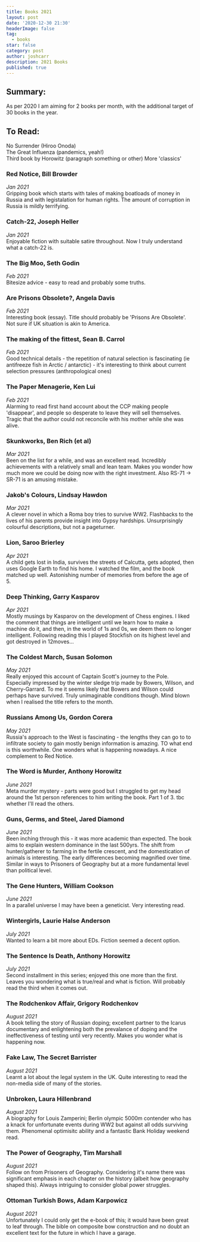```yaml
---
title: Books 2021
layout: post
date: '2020-12-30 21:30'
headerImage: false
tag:
  - books
star: false
category: post
author: joshcarr
description: 2021 Books
published: true
---
```


## Summary:

As per 2020 I am aiming for 2 books per month, with the additional target of 30 books in the year.

## To Read:
No Surrender (Hiroo Onoda)  
The Great Influenza (pandemics, yeah!)  
Third book by Horowitz (paragraph something or other)
More 'classics'

### Red Notice, Bill Browder
*Jan 2021*  
Gripping book which starts with tales of making boatloads of money in Russia and with legistalation for human rights. The amount of corruption in Russia is mildly terrifying.

### Catch-22, Joseph Heller
*Jan 2021*  
Enjoyable fiction with suitable satire throughout. Now I truly understand what a catch-22 is.

### The Big Moo, Seth Godin
*Feb 2021*  
Bitesize advice - easy to read and probably some truths.

### Are Prisons Obsolete?, Angela Davis
*Feb 2021*  
Interesting book (essay). Title should probably be 'Prisons Are Obsolete'. Not sure if UK situation is akin to America.

### The making of the fittest, Sean B. Carrol
*Feb 2021*  
Good technical details - the repetition of natural selection is fascinating (ie antifreeze fish in Arctic / antarctic) - it's interesting to think about current selection pressures (anthropological ones)

### The Paper Menagerie, Ken Lui
*Feb 2021*  
Alarming to read first hand account about the CCP making people 'disappear', and people so desperate to leave they will sell themselves. Tragic that the author could not reconcile with his mother while she was alive. 

### Skunkworks, Ben Rich (et al)
*Mar 2021*  
Been on the list for a while, and was an excellent read. Incredibly achievements with a relatively small and lean team. Makes you wonder how much more we could be doing now with the right investment. Also RS-71 -> SR-71 is an amusing mistake.

### Jakob's Colours, Lindsay Hawdon
*Mar 2021*  
A clever novel in which a Roma boy tries to survive WW2. Flashbacks to the lives of his parents provide insight into Gypsy hardships. Unsurprisingly colourful descriptions, but not a pageturner.

### Lion, Saroo Brierley
*Apr 2021*  
A child gets lost in India, survives the streets of Calcutta, gets adopted, then uses Google Earth to find his home. I watched the film, and the book matched up well. Astonishing number of memories from before the age of 5.

### Deep Thinking, Garry Kasparov
*Apr 2021*  
Mostly musings by Kasparov on the development of Chess engines. I liked the comment that things are intelligent until we learn how to make a machine do it, and then, in the world of 1s and 0s, we deem them no longer intelligent. Following reading this I played Stockfish on its highest level and got destroyed in 12moves...

### The Coldest March, Susan Solomon
*May 2021*  
Really enjoyed this account of Captain Scott's journey to the Pole. Especially impressed by the winter sledge trip made by Bowers, Wilson, and Cherry-Garrard. To me it seems likely that Bowers and Wilson could perhaps have survived. Truly unimaginable conditions though. Mind blown when I realised the title refers to the month.

### Russians Among Us, Gordon Corera
*May 2021*  
Russia's approach to the West is fascinating - the lengths they can go to to infiltrate society to gain mostly benign information is amazing. TO what end is this worthwhile. One wonders what is happening nowadays. A nice complement to Red Notice.

### The Word is Murder, Anthony Horowitz
*June 2021*  
Meta murder mystery - parts were good but I struggled to get my head around the 1st person references to him writing the book. Part 1 of 3. tbc whether I'll read the others.

### Guns, Germs, and Steel, Jared Diamond
*June 2021*  
Been inching through this - it was more academic than expected. The book aims to explain western dominance in the last 500yrs. The shift from hunter/gatherer to farming in the fertile crescent, and the domestication of animals is interesting. The early differences becoming magnified over time. Similar in ways to Prisoners of Geography but at a more fundamental level than political level.

### The Gene Hunters, William Cookson
*June 2021*  
In a parallel universe I may have been a geneticist. Very interesting read.

### Wintergirls, Laurie Halse Anderson
*July 2021*  
Wanted to learn a bit more about EDs. Fiction seemed a decent option.

### The Sentence Is Death, Anthony Horowitz
*July 2021*  
Second installment in this series; enjoyed this one more than the first. Leaves you wondering what is true/real and what is fiction. Will probably read the third when it comes out.

### The Rodchenkov Affair, Grigory Rodchenkov
*August 2021*  
A book telling the story of Russian doping; excellent partner to the Icarus documentary and enlightening both the prevalance of doping and the ineffectiveness of testing until very recently. Makes you wonder what is happening now.

### Fake Law, The Secret Barrister
*August 2021*  
Learnt a lot about the legal system in the UK. Quite interesting to read the non-media side of many of the stories.

### Unbroken, Laura Hillenbrand
*August 2021*  
A biography for Louis Zamperini; Berlin olympic 5000m contender who has a knack for unfortunate events during WW2 but against all odds surviving them. Phenomenal optimisitc ability and a fantastic Bank Holiday weekend read.

### The Power of Geography, Tim Marshall
*August 2021*  
Follow on from Prisoners of Geography. Considering it's name there was significant emphasis in each chapter on the history (albeit how geography shaped this). Always intriguing to consider global power struggles. 

### Ottoman Turkish Bows, Adam Karpowicz
*August 2021*  
Unfortunately I could only get the e-book of this; it would have been great to leaf through. The bible on composite bow construction and no doubt an excellent text for the future in which I have a garage.